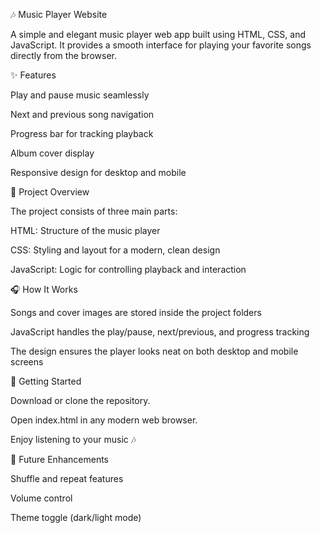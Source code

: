 🎶 Music Player Website

A simple and elegant music player web app built using HTML, CSS, and JavaScript.
It provides a smooth interface for playing your favorite songs directly from the browser.

✨ Features

Play and pause music seamlessly

Next and previous song navigation

Progress bar for tracking playback

Album cover display

Responsive design for desktop and mobile

📂 Project Overview

The project consists of three main parts:

HTML: Structure of the music player

CSS: Styling and layout for a modern, clean design

JavaScript: Logic for controlling playback and interaction

🎧 How It Works

Songs and cover images are stored inside the project folders

JavaScript handles the play/pause, next/previous, and progress tracking

The design ensures the player looks neat on both desktop and mobile screens

🚀 Getting Started

Download or clone the repository.

Open index.html in any modern web browser.

Enjoy listening to your music 🎶

📌 Future Enhancements

Shuffle and repeat features

Volume control

Theme toggle (dark/light mode)
